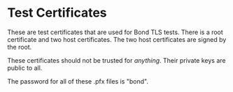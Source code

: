 # Test Certificates

These are test certificates that are used for Bond TLS tests. There is a root
certificate and two host certificates. The two host certificates are signed
by the root.

These certificates should not be trusted for *anything*. Their private keys
are public to all.

The password for all of these .pfx files is "bond".
